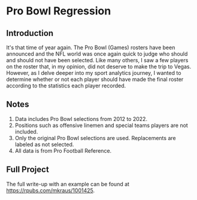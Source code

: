 # Pro Bowl Regression

## Introduction

It's that time of year again. The Pro Bowl (Games) rosters have been announced and the NFL world was once again quick to judge who should and should not have been selected. Like many others, I saw a few players on the roster that, in my opinion, did not deserve to make the trip to Vegas. However, as I delve deeper into my sport analytics journey, I wanted to determine whether or not each player should have made the final roster according to the statistics each player recorded.

## Notes

1. Data includes Pro Bowl selections from 2012 to 2022.
2. Positions such as offensive linemen and special teams players are not included.
3. Only the original Pro Bowl selections are used. Replacements are labeled as not selected.
4. All data is from Pro Football Reference.

## Full Project

The full write-up with an example can be found at https://rpubs.com/mkraus/1001425.  
